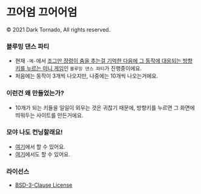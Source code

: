 # 끄어엄 끄어어엄

© 2021 Dark Tornado, All rights reserved.

### 블루밍 댄스 파티
* 현재 `-메-`에서 [조그만 정령이 춤을 추는걸 기억한 다음에 그 동작에 대응되는 방향키를 누르는 미니 게임](https://maplestory.nexon.com/News/Event/Ongoing/449)인 `블루밍 댄스 파티`가 진행중이에요.
* 처음에는 동작이 3개씩 나오지만, 나중에는 10개씩 나오는거에요.

### 이런건 왜 만들었는가?
* 10개가 되는 키들을 일일이 외우는 것은 귀찮기 때문에, 방향키를 누르면 그 화면에 띄워두는 사이트를 만든거에요.

### 모야 나도 컨닝할래요!
* [여기](https://darktornado.develope.kr/maple/arrowlog/)에서 할 수 있어요.
* [여기](https://darktornado.github.io/BloomingDancePartyCheat/)에서도 할 수 있어요.

### 라이선스
* [BSD-3-Clause License](LICENSE)
